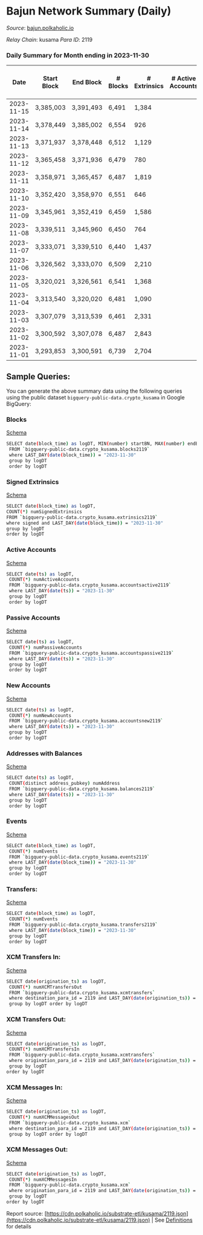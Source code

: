 # Bajun Network Summary (Daily)

_Source_: [bajun.polkaholic.io](https://bajun.polkaholic.io)

*Relay Chain*: kusama
*Para ID*: 2119



### Daily Summary for Month ending in 2023-11-30


| Date    | Start Block | End Block | # Blocks | # Extrinsics | # Active Accounts | # Passive Accounts | # New Accounts | # Addresses | # Events  | # Transfers ($USD) | # XCM Transfers In ($USD) | # XCM Transfers Out ($USD) | # XCM In | # XCM Out | Issues |
|---------|-------------|-----------|----------|--------------|-------------------|--------------------|----------------|-------------|-----------|--------------------|---------------------------|----------------------------|----------|-----------|--------|
| 2023-11-15 | 3,385,003 | 3,391,493 | 6,491 | 1,384 |  |  |  |  | 23,918 | 17  |   |   |  |  |  |
| 2023-11-14 | 3,378,449 | 3,385,002 | 6,554 | 926 |  |  |  |  | 20,528 | 13  |   |   |  |  |  |
| 2023-11-13 | 3,371,937 | 3,378,448 | 6,512 | 1,129 |  |  |  |  | 22,230 | 5  |   |   |  |  |  |
| 2023-11-12 | 3,365,458 | 3,371,936 | 6,479 | 780 |  |  |  |  | 19,304 | 9  |   |   |  |  |  |
| 2023-11-11 | 3,358,971 | 3,365,457 | 6,487 | 1,819 |  |  |  |  | 27,933 | 14  |   |   |  |  |  |
| 2023-11-10 | 3,352,420 | 3,358,970 | 6,551 | 646 |  |  |  |  | 18,309 | 31  |   |   |  |  |  |
| 2023-11-09 | 3,345,961 | 3,352,419 | 6,459 | 1,586 |  |  |  |  | 25,808 | 20  |   |   |  |  |  |
| 2023-11-08 | 3,339,511 | 3,345,960 | 6,450 | 764 |  |  |  |  | 19,109 | 19  |   |   |  |  |  |
| 2023-11-07 | 3,333,071 | 3,339,510 | 6,440 | 1,437 |  |  |  |  | 24,400 | 30  |   |   |  |  |  |
| 2023-11-06 | 3,326,562 | 3,333,070 | 6,509 | 2,210 |  |  |  |  | 30,592 | 54  |   |   |  |  |  |
| 2023-11-05 | 3,320,021 | 3,326,561 | 6,541 | 1,368 |  |  |  |  | 23,953 | 17  |   |   |  |  |  |
| 2023-11-04 | 3,313,540 | 3,320,020 | 6,481 | 1,090 |  |  |  |  | 21,573 | 90  |   |   |  |  |  |
| 2023-11-03 | 3,307,079 | 3,313,539 | 6,461 | 2,331 |  |  |  |  | 31,060 | 28  |   |   |  |  |  |
| 2023-11-02 | 3,300,592 | 3,307,078 | 6,487 | 2,843 |  |  |  |  | 35,124 | 33  |   |   |  |  |  |
| 2023-11-01 | 3,293,853 | 3,300,591 | 6,739 | 2,704 |  |  |  |  | 34,702 | 45  |   |   |  |  |  |

## Sample Queries:
You can generate the above summary data using the following queries using the public dataset `bigquery-public-data.crypto_kusama` in Google BigQuery:


### Blocks 

[Schema](https://github.com/colorfulnotion/substrate-etl/blob/main/schema/blocks.json)

```bash
SELECT date(block_time) as logDT, MIN(number) startBN, MAX(number) endBN, COUNT(*) numBlocks 
 FROM `bigquery-public-data.crypto_kusama.blocks2119`  
 where LAST_DAY(date(block_time)) = "2023-11-30" 
 group by logDT 
 order by logDT
```

### Signed Extrinsics 

[Schema](https://github.com/colorfulnotion/substrate-etl/blob/main/schema/extrinsics.json)

```bash
SELECT date(block_time) as logDT, 
COUNT(*) numSignedExtrinsics 
FROM `bigquery-public-data.crypto_kusama.extrinsics2119`  
where signed and LAST_DAY(date(block_time)) = "2023-11-30" 
group by logDT 
order by logDT
```

### Active Accounts 

[Schema](https://github.com/colorfulnotion/substrate-etl/blob/main/schema/accountsactive.json)

```bash
SELECT date(ts) as logDT, 
 COUNT(*) numActiveAccounts 
 FROM `bigquery-public-data.crypto_kusama.accountsactive2119` 
 where LAST_DAY(date(ts)) = "2023-11-30" 
 group by logDT 
 order by logDT
```

### Passive Accounts 

[Schema](https://github.com/colorfulnotion/substrate-etl/blob/main/schema/accountspassive.json)

```bash
SELECT date(ts) as logDT, 
 COUNT(*) numPassiveAccounts 
 FROM `bigquery-public-data.crypto_kusama.accountspassive2119` 
 where LAST_DAY(date(ts)) = "2023-11-30" 
 group by logDT 
 order by logDT
```

### New Accounts 

[Schema](https://github.com/colorfulnotion/substrate-etl/blob/main/schema/accountsnew.json)

```bash
SELECT date(ts) as logDT, 
 COUNT(*) numNewAccounts 
 FROM `bigquery-public-data.crypto_kusama.accountsnew2119` 
 where LAST_DAY(date(ts)) = "2023-11-30" 
 group by logDT
 order by logDT
```

### Addresses with Balances 

[Schema](https://github.com/colorfulnotion/substrate-etl/blob/main/schema/balances.json)

```bash
SELECT date(ts) as logDT,
 COUNT(distinct address_pubkey) numAddress 
 FROM `bigquery-public-data.crypto_kusama.balances2119` 
 where LAST_DAY(date(ts)) = "2023-11-30" 
 group by logDT 
 order by logDT
```

### Events 

[Schema](https://github.com/colorfulnotion/substrate-etl/blob/main/schema/events.json)

```bash
SELECT date(block_time) as logDT, 
 COUNT(*) numEvents 
 FROM `bigquery-public-data.crypto_kusama.events2119` 
 where LAST_DAY(date(block_time)) = "2023-11-30" 
 group by logDT 
 order by logDT
```

### Transfers:

[Schema](https://github.com/colorfulnotion/substrate-etl/blob/main/schema/transfers.json)

```bash
SELECT date(block_time) as logDT, 
 COUNT(*) numEvents 
 FROM `bigquery-public-data.crypto_kusama.transfers2119` 
 where LAST_DAY(date(block_time)) = "2023-11-30" 
 group by logDT 
 order by logDT
```

### XCM Transfers In: 

[Schema](https://github.com/colorfulnotion/substrate-etl/blob/main/schema/xcmtransfers.json)

```bash
SELECT date(origination_ts) as logDT, 
 COUNT(*) numXCMTransfersOut 
 FROM `bigquery-public-data.crypto_kusama.xcmtransfers` 
 where destination_para_id = 2119 and LAST_DAY(date(origination_ts)) = "2023-11-30" 
 group by logDT order by logDT
```

### XCM Transfers Out: 

[Schema](https://github.com/colorfulnotion/substrate-etl/blob/main/schema/xcmtransfers.json)

```bash
SELECT date(origination_ts) as logDT, 
 COUNT(*) numXCMTransfersIn 
 FROM `bigquery-public-data.crypto_kusama.xcmtransfers` 
 where origination_para_id = 2119 and LAST_DAY(date(origination_ts)) = "2023-11-30" 
 group by logDT 
order by logDT
```

### XCM Messages In: 

[Schema](https://github.com/colorfulnotion/substrate-etl/blob/main/schema/xcm.json)

```bash
SELECT date(origination_ts) as logDT, 
 COUNT(*) numXCMMessagesOut 
 FROM `bigquery-public-data.crypto_kusama.xcm` 
 where destination_para_id = 2119 and LAST_DAY(date(origination_ts)) = "2023-11-30" 
 group by logDT order by logDT
```

### XCM Messages Out: 

[Schema](https://github.com/colorfulnotion/substrate-etl/blob/main/schema/xcm.json)

```bash
SELECT date(origination_ts) as logDT, 
 COUNT(*) numXCMMessagesIn 
 FROM `bigquery-public-data.crypto_kusama.xcm` 
 where origination_para_id = 2119 and LAST_DAY(date(origination_ts)) = "2023-11-30" 
 group by logDT 
order by logDT
```


Report source: [https://cdn.polkaholic.io/substrate-etl/kusama/2119.json](https://cdn.polkaholic.io/substrate-etl/kusama/2119.json) | See [Definitions](/DEFINITIONS.md) for details

